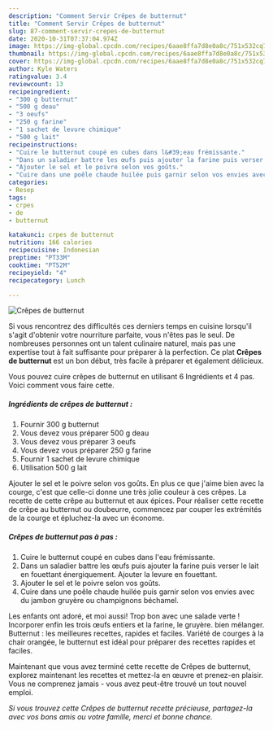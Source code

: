 ```yaml
---
description: "Comment Servir Crêpes de butternut"
title: "Comment Servir Crêpes de butternut"
slug: 87-comment-servir-crepes-de-butternut
date: 2020-10-31T07:37:04.974Z
image: https://img-global.cpcdn.com/recipes/6aae8ffa7d8e0a8c/751x532cq70/crepes-de-butternut-photo-principale-de-la-recette.jpg
thumbnail: https://img-global.cpcdn.com/recipes/6aae8ffa7d8e0a8c/751x532cq70/crepes-de-butternut-photo-principale-de-la-recette.jpg
cover: https://img-global.cpcdn.com/recipes/6aae8ffa7d8e0a8c/751x532cq70/crepes-de-butternut-photo-principale-de-la-recette.jpg
author: Kyle Waters
ratingvalue: 3.4
reviewcount: 13
recipeingredient:
- "300 g butternut"
- "500 g deau"
- "3 oeufs"
- "250 g farine"
- "1 sachet de levure chimique"
- "500 g lait"
recipeinstructions:
- "Cuire le butternut coupé en cubes dans l&#39;eau frémissante."
- "Dans un saladier battre les œufs puis ajouter la farine puis verser le lait en fouettant énergiquement. Ajouter la levure en fouettant."
- "Ajouter le sel et le poivre selon vos goûts."
- "Cuire dans une poêle chaude huilée puis garnir selon vos envies avec du jambon gruyère ou champignons béchamel."
categories:
- Resep
tags:
- crpes
- de
- butternut

katakunci: crpes de butternut 
nutrition: 166 calories
recipecuisine: Indonesian
preptime: "PT33M"
cooktime: "PT52M"
recipeyield: "4"
recipecategory: Lunch

---
```



![Crêpes de butternut](https://img-global.cpcdn.com/recipes/6aae8ffa7d8e0a8c/751x532cq70/crepes-de-butternut-photo-principale-de-la-recette.jpg)

Si vous rencontrez des difficultés ces derniers temps en cuisine lorsqu'il s'agit d'obtenir votre nourriture parfaite, vous n'êtes pas le seul. De nombreuses personnes ont un talent culinaire naturel, mais pas une expertise tout à fait suffisante pour préparer à la perfection. Ce plat <strong> Crêpes de butternut </strong> est un bon début, très facile à préparer et également délicieux.

<!--inarticleads1-->

Vous pouvez cuire crêpes de butternut en utilisant 6 Ingrédients et 4 pas. Voici comment vous faire cette.

##### Ingrédients de crêpes de butternut :

1. Fournir 300 g butternut
1. Vous devez vous préparer 500 g deau
1. Vous devez vous préparer 3 oeufs
1. Vous devez vous préparer 250 g farine
1. Fournir 1 sachet de levure chimique
1. Utilisation 500 g lait


Ajouter le sel et le poivre selon vos goûts. En plus ce que j&#39;aime bien avec la courge, c&#39;est que celle-ci donne une très jolie couleur à ces crêpes. La recette de cette crêpe au butternut et aux épices. Pour réaliser cette recette de crêpe au butternut ou doubeurre, commencez par couper les extrémités de la courge et épluchez-la avec un économe. 

<!--inarticleads2-->

##### Crêpes de butternut pas à pas :

1. Cuire le butternut coupé en cubes dans l&#39;eau frémissante.
1. Dans un saladier battre les œufs puis ajouter la farine puis verser le lait en fouettant énergiquement. Ajouter la levure en fouettant.
1. Ajouter le sel et le poivre selon vos goûts.
1. Cuire dans une poêle chaude huilée puis garnir selon vos envies avec du jambon gruyère ou champignons béchamel.


Les enfants ont adoré, et moi aussi! Trop bon avec une salade verte ! Incorporer enfin les trois œufs entiers et la farine, le gruyère. bien mélanger. Butternut : les meilleures recettes, rapides et faciles. Variété de courges à la chair orangée, le butternut est idéal pour préparer des recettes rapides et faciles. 

<!--inarticleads1-->

<p>
Maintenant que vous avez terminé cette recette de Crêpes de butternut, explorez maintenant les recettes et mettez-la en œuvre et prenez-en plaisir. Vous ne comprenez jamais - vous avez peut-être trouvé un tout nouvel emploi.
</p>

<p>
<i>Si vous trouvez cette Crêpes de butternut recette précieuse, partagez-la avec vos bons amis ou votre famille, merci et bonne chance.</i>
</p>

